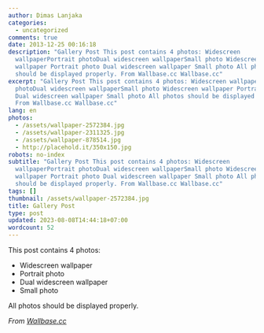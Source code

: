 ```yaml
---
author: Dimas Lanjaka
categories:
  - uncategorized
comments: true
date: 2013-12-25 00:16:18
description: "Gallery Post This post contains 4 photos: Widescreen
  wallpaperPortrait photoDual widescreen wallpaperSmall photo Widescreen
  wallpaper Portrait photo Dual widescreen wallpaper Small photo All photos
  should be displayed properly. From Wallbase.cc Wallbase.cc"
excerpt: "Gallery Post This post contains 4 photos: Widescreen wallpaperPortrait
  photoDual widescreen wallpaperSmall photo Widescreen wallpaper Portrait photo
  Dual widescreen wallpaper Small photo All photos should be displayed properly.
  From Wallbase.cc Wallbase.cc"
lang: en
photos:
  - /assets/wallpaper-2572384.jpg
  - /assets/wallpaper-2311325.jpg
  - /assets/wallpaper-878514.jpg
  - http://placehold.it/350x150.jpg
robots: no-index
subtitle: "Gallery Post This post contains 4 photos: Widescreen
  wallpaperPortrait photoDual widescreen wallpaperSmall photo Widescreen
  wallpaper Portrait photo Dual widescreen wallpaper Small photo All photos
  should be displayed properly. From Wallbase.cc Wallbase.cc"
tags: []
thumbnail: /assets/wallpaper-2572384.jpg
title: Gallery Post
type: post
updated: 2023-08-08T14:44:18+07:00
wordcount: 52
---
```


This post contains 4 photos:

- Widescreen wallpaper
- Portrait photo
- Dual widescreen wallpaper
- Small photo

All photos should be displayed properly.

*From [Wallbase.cc](http://wallbase.cc)*